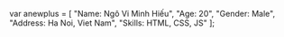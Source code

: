 var anewplus = 
 [
	"Name: Ngô Vi Minh Hiếu",
	"Age: 20",
	"Gender: Male",
	"Address: Ha Noi, Viet Nam",
	"Skills: HTML, CSS, JS"
 ];
